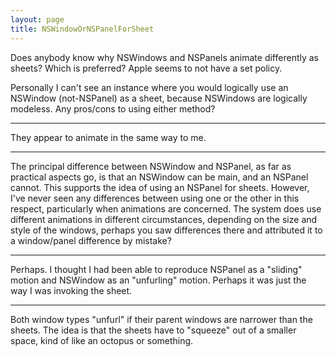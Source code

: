 ```yaml
---
layout: page
title: NSWindowOrNSPanelForSheet
---
```




Does anybody know why NSWindows and NSPanels animate differently as sheets?  Which is preferred?  Apple seems to not have a set policy.

Personally I can't see an instance where you would logically use an NSWindow (not-NSPanel) as a sheet, because NSWindows are logically modeless.  Any pros/cons to using either method?

----

They appear to animate in the same way to me.

----
The principal difference between NSWindow and NSPanel, as far as practical aspects go, is that an NSWindow can be main, and an NSPanel cannot. This supports the idea of using an NSPanel for sheets. However, I've never seen any differences between using one or the other in this respect, particularly when animations are concerned. The system does use different animations in different circumstances, depending on the size and style of the windows, perhaps you saw differences there and attributed it to a window/panel difference by mistake?

----
Perhaps.  I thought I had been able to reproduce NSPanel as a "sliding" motion and NSWindow as an "unfurling" motion.  Perhaps it was just the way I was invoking the sheet.

----

Both window types "unfurl" if their parent windows are narrower than the sheets. The idea is that the sheets have to "squeeze" out of a smaller space, kind of like an octopus or something.

